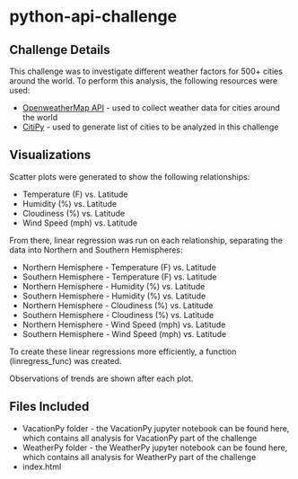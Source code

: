 # python-api-challenge

## Challenge Details

This challenge was to investigate different weather factors for 500+ cities around the world. To perform this analysis, the following resources were used:
* [OpenweatherMap API](https://openweathermap.org/api) - used to collect weather data for cities around the world
* [CitiPy](https://pypi.org/project/citipy/) - used to generate list of cities to be analyzed in this challenge

## Visualizations

Scatter plots were generated to show the following relationships:
* Temperature (F) vs. Latitude
* Humidity (%) vs. Latitude
* Cloudiness (%) vs. Latitude
* Wind Speed (mph) vs. Latitude

From there, linear regression was run on each relationship, separating the data into Northern and Southern Hemispheres:
* Northern Hemisphere - Temperature (F) vs. Latitude
* Southern Hemisphere - Temperature (F) vs. Latitude
* Northern Hemisphere - Humidity (%) vs. Latitude
* Southern Hemisphere - Humidity (%) vs. Latitude
* Northern Hemisphere - Cloudiness (%) vs. Latitude
* Southern Hemisphere - Cloudiness (%) vs. Latitude
* Northern Hemisphere - Wind Speed (mph) vs. Latitude
* Southern Hemisphere - Wind Speed (mph) vs. Latitude

To create these linear regressions more efficiently, a function (linregress_func) was created.

Observations of trends are shown after each plot.

## Files Included

* VacationPy folder - the VacationPy jupyter notebook can be found here, which contains all analysis for VacationPy part of the challenge
* WeatherPy folder - the WeatherPy jupyter notebook can be found here, which contains all analysis for WeatherPy part of the challenge
* index.html 
